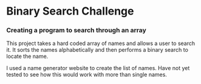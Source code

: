 # Binary Search Challenge
### Creating a program to search through an array 

This project takes a hard coded array of names and allows a user to search it. It sorts the names alphabetically and then performs a binary search to locate the name. 

I used a name generator website to create the list of names. Have not yet tested to see how this would work with more than single names.